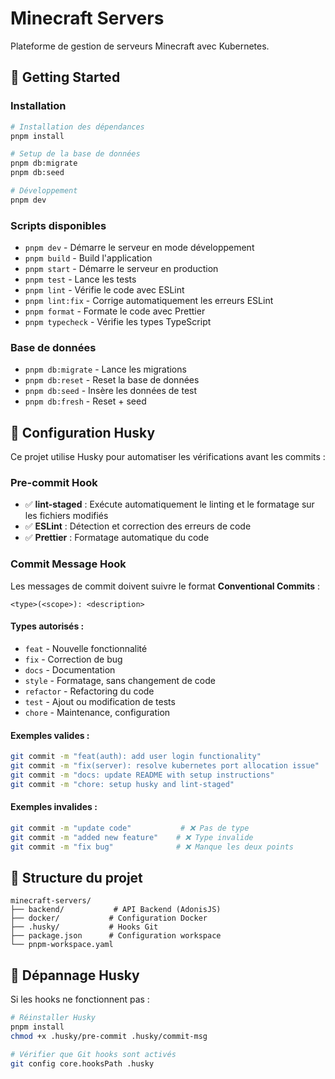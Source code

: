 # Minecraft Servers

Plateforme de gestion de serveurs Minecraft avec Kubernetes.

## 🚀 Getting Started

### Installation

```bash
# Installation des dépendances
pnpm install

# Setup de la base de données
pnpm db:migrate
pnpm db:seed

# Développement
pnpm dev
```

### Scripts disponibles

- `pnpm dev` - Démarre le serveur en mode développement
- `pnpm build` - Build l'application
- `pnpm start` - Démarre le serveur en production
- `pnpm test` - Lance les tests
- `pnpm lint` - Vérifie le code avec ESLint
- `pnpm lint:fix` - Corrige automatiquement les erreurs ESLint
- `pnpm format` - Formate le code avec Prettier
- `pnpm typecheck` - Vérifie les types TypeScript

### Base de données

- `pnpm db:migrate` - Lance les migrations
- `pnpm db:reset` - Reset la base de données
- `pnpm db:seed` - Insère les données de test
- `pnpm db:fresh` - Reset + seed

## 🔧 Configuration Husky

Ce projet utilise Husky pour automatiser les vérifications avant les commits :

### Pre-commit Hook

- ✅ **lint-staged** : Exécute automatiquement le linting et le formatage sur les fichiers modifiés
- ✅ **ESLint** : Détection et correction des erreurs de code
- ✅ **Prettier** : Formatage automatique du code

### Commit Message Hook

Les messages de commit doivent suivre le format **Conventional Commits** :

```
<type>(<scope>): <description>
```

#### Types autorisés :

- `feat` - Nouvelle fonctionnalité
- `fix` - Correction de bug
- `docs` - Documentation
- `style` - Formatage, sans changement de code
- `refactor` - Refactoring du code
- `test` - Ajout ou modification de tests
- `chore` - Maintenance, configuration

#### Exemples valides :

```bash
git commit -m "feat(auth): add user login functionality"
git commit -m "fix(server): resolve kubernetes port allocation issue"
git commit -m "docs: update README with setup instructions"
git commit -m "chore: setup husky and lint-staged"
```

#### Exemples invalides :

```bash
git commit -m "update code"           # ❌ Pas de type
git commit -m "added new feature"    # ❌ Type invalide
git commit -m "fix bug"              # ❌ Manque les deux points
```

## 📁 Structure du projet

```
minecraft-servers/
├── backend/           # API Backend (AdonisJS)
├── docker/           # Configuration Docker
├── .husky/           # Hooks Git
├── package.json      # Configuration workspace
└── pnpm-workspace.yaml
```

## 🐛 Dépannage Husky

Si les hooks ne fonctionnent pas :

```bash
# Réinstaller Husky
pnpm install
chmod +x .husky/pre-commit .husky/commit-msg

# Vérifier que Git hooks sont activés
git config core.hooksPath .husky
```